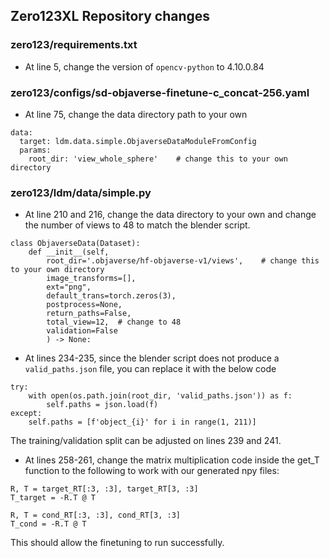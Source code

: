 ## Zero123XL Repository changes

### zero123/requirements.txt
- At line 5, change the version of `opencv-python` to 4.10.0.84

### zero123/configs/sd-objaverse-finetune-c_concat-256.yaml
- At line 75, change the data directory path to your own
```
data:
  target: ldm.data.simple.ObjaverseDataModuleFromConfig
  params:
    root_dir: 'view_whole_sphere'    # change this to your own directory
```

### zero123/ldm/data/simple.py
- At line 210 and 216, change the data directory to your own and change the number of views to 48 to match the blender script.
```
class ObjaverseData(Dataset):
    def __init__(self,
        root_dir='.objaverse/hf-objaverse-v1/views',    # change this to your own directory
        image_transforms=[],
        ext="png",
        default_trans=torch.zeros(3),
        postprocess=None,
        return_paths=False,
        total_view=12,  # change to 48
        validation=False
        ) -> None:
```

- At lines 234-235, since the blender script does not produce a `valid_paths.json` file, you can replace it with the below code
```
try:
    with open(os.path.join(root_dir, 'valid_paths.json')) as f:
        self.paths = json.load(f)
except:
    self.paths = [f'object_{i}' for i in range(1, 211)]
```
The training/validation split can be adjusted on lines 239 and 241.

- At lines 258-261, change the matrix multiplication code inside the get_T function to the following to work with our generated npy files:
```
R, T = target_RT[:3, :3], target_RT[3, :3]
T_target = -R.T @ T

R, T = cond_RT[:3, :3], cond_RT[3, :3]
T_cond = -R.T @ T
```

This should allow the finetuning to run successfully.